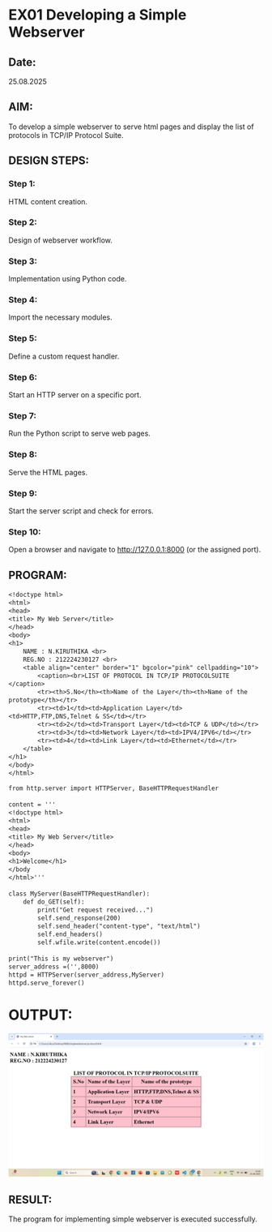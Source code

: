 # EX01 Developing a Simple Webserver
## Date:
25.08.2025

## AIM:
To develop a simple webserver to serve html pages and display the list of protocols in TCP/IP Protocol Suite.

## DESIGN STEPS:
### Step 1: 
HTML content creation.

### Step 2:
Design of webserver workflow.

### Step 3:
Implementation using Python code.

### Step 4:
Import the necessary modules.

### Step 5:
Define a custom request handler.

### Step 6:
Start an HTTP server on a specific port.

### Step 7:
Run the Python script to serve web pages.

### Step 8:
Serve the HTML pages.

### Step 9:
Start the server script and check for errors.

### Step 10:
Open a browser and navigate to http://127.0.0.1:8000 (or the assigned port).

## PROGRAM:

```
<!doctype html>
<html>
<head>
<title> My Web Server</title>
</head>
<body>
<h1>
    NAME : N.KIRUTHIKA <br>
    REG.NO : 212224230127 <br>
    <table align="center" border="1" bgcolor="pink" cellpadding="10">
        <caption><br>LIST OF PROTOCOL IN TCP/IP PROTOCOLSUITE </caption>
        <tr><th>S.No</th><th>Name of the Layer</th><th>Name of the prototype</th></tr>
        <tr><td>1</td><td>Application Layer</td><td>HTTP,FTP,DNS,Telnet & SS</td></tr>
        <tr><td>2</td><td>Transport Layer</td><td>TCP & UDP</td></tr>
        <tr><td>3</td><td>Network Layer</td><td>IPV4/IPV6</td></tr>
        <tr><td>4</td><td>Link Layer</td><td>Ethernet</td></tr>
    </table>
</h1>
</body>
</html>
```
```
from http.server import HTTPServer, BaseHTTPRequestHandler

content = '''
<!doctype html>
<html>
<head>
<title> My Web Server</title>
</head>
<body>
<h1>Welcome</h1>
</body
</html>'''

class MyServer(BaseHTTPRequestHandler):
    def do_GET(self):
        print("Get request received...")
        self.send_response(200) 
        self.send_header("content-type", "text/html")       
        self.end_headers()
        self.wfile.write(content.encode())

print("This is my webserver") 
server_address =('',8000)
httpd = HTTPServer(server_address,MyServer)
httpd.serve_forever()

```
# OUTPUT:
![alt text](<Screenshot (4).png>)

## RESULT:
The program for implementing simple webserver is executed successfully.
